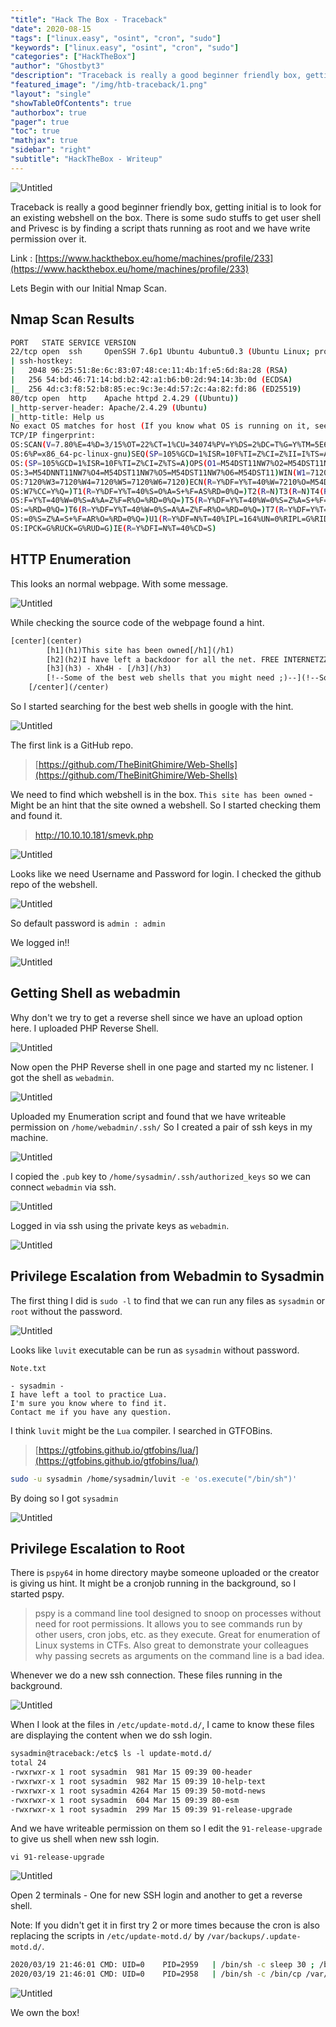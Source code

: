 ```yaml
---
"title": "Hack The Box - Traceback"
"date": 2020-08-15
"tags": ["linux.easy", "osint", "cron", "sudo"]
"keywords": ["linux.easy", "osint", "cron", "sudo"]
"categories": ["HackTheBox"]
"author": "Ghostbyt3"
"description": "Traceback is really a good beginner friendly box, getting initial is to look for an existing webshell on the box. There is some sudo stuffs to get user shell and Privesc is by finding a script thats running as root and we have write permission over it."
"featured_image": "/img/htb-traceback/1.png"
"layout": "single"
"showTableOfContents": true
"authorbox": true
"pager": true
"toc": true
"mathjax": true
"sidebar": "right"
"subtitle": "HackTheBox - Writeup"
---
```



![Untitled](/img/htb-traceback/1.png)

Traceback is really a good beginner friendly box, getting initial is to look for an existing webshell on the box. There is some sudo stuffs to get user shell and Privesc is by finding a script thats running as root and we have write permission over it. 

Link : [https://www.hackthebox.eu/home/machines/profile/233](https://www.hackthebox.eu/home/machines/profile/233)

Lets Begin with our Initial Nmap Scan.

## Nmap Scan Results

```bash
PORT   STATE SERVICE VERSION
22/tcp open  ssh     OpenSSH 7.6p1 Ubuntu 4ubuntu0.3 (Ubuntu Linux; protocol 2.0)
| ssh-hostkey: 
|   2048 96:25:51:8e:6c:83:07:48:ce:11:4b:1f:e5:6d:8a:28 (RSA)
|   256 54:bd:46:71:14:bd:b2:42:a1:b6:b0:2d:94:14:3b:0d (ECDSA)
|_  256 4d:c3:f8:52:b8:85:ec:9c:3e:4d:57:2c:4a:82:fd:86 (ED25519)
80/tcp open  http    Apache httpd 2.4.29 ((Ubuntu))
|_http-server-header: Apache/2.4.29 (Ubuntu)
|_http-title: Help us
No exact OS matches for host (If you know what OS is running on it, see https://nmap.org/submit/ ).
TCP/IP fingerprint:
OS:SCAN(V=7.80%E=4%D=3/15%OT=22%CT=1%CU=34074%PV=Y%DS=2%DC=T%G=Y%TM=5E6D476
OS:6%P=x86_64-pc-linux-gnu)SEQ(SP=105%GCD=1%ISR=10F%TI=Z%CI=Z%II=I%TS=A)SEQ
OS:(SP=105%GCD=1%ISR=10F%TI=Z%CI=Z%TS=A)OPS(O1=M54DST11NW7%O2=M54DST11NW7%O
OS:3=M54DNNT11NW7%O4=M54DST11NW7%O5=M54DST11NW7%O6=M54DST11)WIN(W1=7120%W2=
OS:7120%W3=7120%W4=7120%W5=7120%W6=7120)ECN(R=Y%DF=Y%T=40%W=7210%O=M54DNNSN
OS:W7%CC=Y%Q=)T1(R=Y%DF=Y%T=40%S=O%A=S+%F=AS%RD=0%Q=)T2(R=N)T3(R=N)T4(R=Y%D
OS:F=Y%T=40%W=0%S=A%A=Z%F=R%O=%RD=0%Q=)T5(R=Y%DF=Y%T=40%W=0%S=Z%A=S+%F=AR%O
OS:=%RD=0%Q=)T6(R=Y%DF=Y%T=40%W=0%S=A%A=Z%F=R%O=%RD=0%Q=)T7(R=Y%DF=Y%T=40%W
OS:=0%S=Z%A=S+%F=AR%O=%RD=0%Q=)U1(R=Y%DF=N%T=40%IPL=164%UN=0%RIPL=G%RID=G%R
OS:IPCK=G%RUCK=G%RUD=G)IE(R=Y%DFI=N%T=40%CD=S)
```

## HTTP Enumeration

This looks an normal webpage. With some message.

![Untitled](/img/htb-traceback/2.png)

While checking the source code of the webpage found a hint.

```html
[center](center)
		[h1](h1)This site has been owned[/h1](/h1)
		[h2](h2)I have left a backdoor for all the net. FREE INTERNETZZZ[/h2](/h2)
		[h3](h3) - Xh4H - [/h3](/h3)
		[!--Some of the best web shells that you might need ;)--](!--Some of the best web shells that you might need ;)--)
	[/center](/center)
```

So I started searching for the best web shells in google with the hint.

![Untitled](/img/htb-traceback/3.png)

The first link is a GitHub repo.

> [https://github.com/TheBinitGhimire/Web-Shells](https://github.com/TheBinitGhimire/Web-Shells)

We need to find which webshell is in the box. `This site has been owned` - Might be an hint that the site owned a webshell.
So I started checking them and found it.

> http://10.10.10.181/smevk.php

![Untitled](/img/htb-traceback/4.png)

Looks like we need Username and Password for login. I checked the github repo of the webshell.

![Untitled](/img/htb-traceback/5.png)

So default password is `admin : admin`

We logged in!!

![Untitled](/img/htb-traceback/6.png)

## Getting Shell as webadmin

Why don't we try to get a reverse shell since we have an upload option here. I uploaded PHP Reverse Shell.

![Untitled](/img/htb-traceback/7.png)

Now open the PHP Reverse shell in one page and started my nc listener. I got the shell as `webadmin`.

![Untitled](/img/htb-traceback/8.png)

Uploaded my Enumeration script and found that we have writeable permission on `/home/webadmin/.ssh/`
So I created a pair of ssh keys in my machine.

![Untitled](/img/htb-traceback/9.png)

I copied the `.pub` key to `/home/sysadmin/.ssh/authorized_keys` so we can connect `webadmin` via ssh.

![Untitled](/img/htb-traceback/10.png)

Logged in via ssh using the private keys as `webadmin`.

![Untitled](/img/htb-traceback/11.png)

## Privilege Escalation from Webadmin to Sysadmin

The first thing I did is `sudo -l` to find that we can run any files as `sysadmin` or `root` without the password.

![Untitled](/img/htb-traceback/12.png)

Looks like `luvit` executable can be run as `sysadmin` without password.

`Note.txt`

```
- sysadmin -
I have left a tool to practice Lua.
I'm sure you know where to find it.
Contact me if you have any question.
```

I think `luvit` might be the `Lua` compiler.
I searched in GTFOBins.

> [https://gtfobins.github.io/gtfobins/lua/](https://gtfobins.github.io/gtfobins/lua/)

```bash
sudo -u sysadmin /home/sysadmin/luvit -e 'os.execute("/bin/sh")'
```

By doing so I got `sysadmin`

![Untitled](/img/htb-traceback/13.png)

## Privilege Escalation to Root

There is `pspy64` in home directory maybe someone uploaded or the creator is giving us hint.
It might be a cronjob running in the background, so I started pspy.

> pspy is a command line tool designed to snoop on processes without need for root permissions. It allows you to see commands run by other users, cron jobs, etc. as they execute. Great for enumeration of Linux systems in CTFs. Also great to demonstrate your colleagues why passing secrets as arguments on the command line is a bad idea.

Whenever we do a new ssh connection. These files running in the background.

![Untitled](/img/htb-traceback/14.png)

When I look at the files in `/etc/update-motd.d/`, I came to know these files are displaying the content when we do ssh login.

```html
sysadmin@traceback:/etc$ ls -l update-motd.d/
total 24
-rwxrwxr-x 1 root sysadmin  981 Mar 15 09:39 00-header
-rwxrwxr-x 1 root sysadmin  982 Mar 15 09:39 10-help-text
-rwxrwxr-x 1 root sysadmin 4264 Mar 15 09:39 50-motd-news
-rwxrwxr-x 1 root sysadmin  604 Mar 15 09:39 80-esm
-rwxrwxr-x 1 root sysadmin  299 Mar 15 09:39 91-release-upgrade
```

And we have writeable permission on them so I edit the `91-release-upgrade` to give us shell when new ssh login.

`vi 91-release-upgrade`

![Untitled](/img/htb-traceback/16.png)

Open 2 terminals - One for new SSH login and another to get a reverse shell.

Note: If you didn't get it in first try 2 or more times because the cron is also replacing the scripts in `/etc/update-motd.d/` by `/var/backups/.update-motd.d/`.

```bash
2020/03/19 21:46:01 CMD: UID=0    PID=2959   | /bin/sh -c sleep 30 ; /bin/cp /var/backups/.update-motd.d/* /etc/update-motd.d/ 
2020/03/19 21:46:01 CMD: UID=0    PID=2958   | /bin/sh -c /bin/cp /var/backups/.update-motd.d/* /etc/update-motd.d/
```

![Untitled](/img/htb-traceback/17.png)

We own the box!